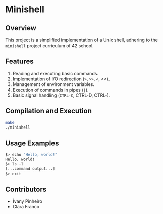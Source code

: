 # Minishell

## Overview

This project is a simplified implementation of a Unix shell, adhering to the `minishell` project curriculum of 42 school.

## Features

1. Reading and executing basic commands.
2. Implementation of I/O redirection (`>`, `>>`, `<`, <<).
3. Management of environment variables.
4. Execution of commands in pipes (`|`).
5. Basic signal handling (`CTRL-C`, CTRL-D, CTRL-\).

## Compilation and Execution

```bash
make
./minishell
```

## Usage Examples

```bash
$> echo "Hello, world!"
Hello, world!
$> ls -l
[...command output...]
$> exit
```

## Contributors

* Ívany Pinheiro
* Clara Franco



